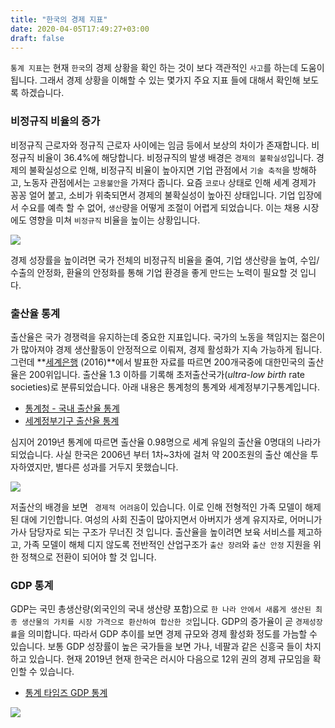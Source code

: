 ```yaml
---
title: "한국의 경제 지표"
date: 2020-04-05T17:49:27+03:00
draft: false
---
```


`통계 지표`는 현재 `한국`의 경제 상황을 확인 하는 것이 보다 객관적인 `사고`를 하는데 도움이 됩니다. 그래서 경제 상황을 이해할 수 있는 몇가지 주요 지표 들에 대해서 확인해 보도록 하겠습니다.

### 비정규직 비율의 증가

비정규직 근로자와 정규직 근로자 사이에는 임금 등에서 보상의 차이가 존재합니다. 비정규직 비율이 36.4%에 해당합니다. 비정규직의 발생 배경은 `경제의 불확실성`입니다. 경제의 불확실성으로 인해, 비정규직 비율이 높아지면 기업 관점에서 `기술 축적`을 방해하고, 노동자 관점에서는 `고용불안`을 가져다 줍니다. 요즘 `코로나` 상태로 인해 세계 경제가 꽁꽁 얼어 붙고, 소비가 위축되면서 경제의 불확실성이 높아진 상태입니다. 기업 입장에서 수요를 예측 할 수 없어, `생산`량을 어떻게 조절이 어렵게 되었습니다. 이는 채용 시장에도 영향을 미쳐 `비정규직` 비율을 높이는 상황입니다.

![](../statistics_regular_temporary.png)

경제 성장률을 높이려면 국가 전체의 비정규직 비율을 줄여, 기업 생산량을 높여, 수입/수출의 안정화, 환율의 안정화를 통해 기업 환경을 좋게 만드는 노력이 필요할 것 입니다.



### 출산율 통계

출산율은 국가 경쟁력을 유지하는데 중요한 지표입니다. 국가의 노동을 책임지는 젊은이가 많아져야 경제 생산활동이 안정적으로 이뤄져, 경제 활성화가 지속 가능하게 됩니다. 그런데 **[세계은행](https://ko.wikipedia.org/wiki/세계은행) (2016)**에서 발표한 자료를 따르면 200개국중에 대한민국의 출산율은 200위입니다. 출산율 1.3 이하를 기록해 초저출산국가(*ultra*-*low birth* rate societies)로 분류되었습니다. 아래 내용은 통계청의 통계와 세계정부기구통계입니다.

- [통계청 - 국내 출산율 통계](http://kosis.kr/statHtml/statHtml.do?orgId=101&tblId=DT_1B8000F&vw_cd=&list_id=&scrId=&seqNo=&lang_mode=ko&obj_var_id=&itm_id=&conn_path=E1)
- [세계정부기구 출산율 통계](https://en.wikipedia.org/wiki/List_of_sovereign_states_and_dependencies_by_total_fertility_rate)

심지어 2019년 통계에 따르면 출산율 0.98명으로 세계 유일의 출산율 0명대의 나라가 되었습니다. 사실 한국은 2006년 부터 1차~3차에 걸처 약 200조원의 출산 예산을 투자하였지만, 별다른 성과를 거두지 못했습니다.

![](../statistics_birth_rate.png)

저출산의 배경을 보면 ` 경제적 어려움`이 있습니다. 이로 인해 전형적인 가족 모델이 해제된 대에 기인합니다. 여성의 사회 진출이 많아지면서 아버지가 생계 유지자로, 어머니가 가사 담당자로 되는 구조가 무너진 것 입니다. 출산율을 높이려면 보육 서비스를 제고하고, 가족 모델이 해체 디지 않도록 전반적인 산업구조가 `출산 장려`와 `출산 안정` 지원을 위한 정책으로 전환이 되어야 할 것 입니다.



### GDP 통계

GDP는 국민 총생산량(외국인의 국내 생산량 포함)으로 `한 나라 안에서 새롭게 생산된 최종 생산물의 가치를 시장 가격으로 환산하여 합산한 것`입니다. GDP의 증가율이 곧 `경제성장률`을 의미합니다. 따라서 GDP 추이를 보면 경제 규모와 경제 활성화 정도를 가늠할 수 있습니다. 보통 GDP 성장률이 높은 국가들을 보면 가나, 네팔과 같은 신흥국 들이 차지하고 있습니다. 현재 2019년 현재 한국은 러시아 다음으로 12위 권의 경제 규모임을 확인할 수 있습니다.

- [통계 타임즈 GDP 통계](http://statisticstimes.com/economy/projected-world-gdp-ranking.php)

![](../statistics_gdp.png)